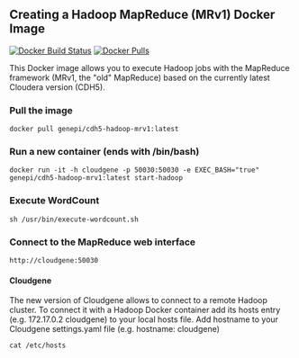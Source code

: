 ## Creating a Hadoop MapReduce (MRv1) Docker Image 

[![Docker Build Status](https://img.shields.io/docker/build/genepi/cdh5-hadoop-mrv1.svg)](https://hub.docker.com/r/genepi/cdh5-hadoop-mrv1)
[![Docker Pulls](https://img.shields.io/docker/pulls/genepi/cdh5-hadoop-mrv1.svg)](https://hub.docker.com/r/genepi/cdh5-hadoop-mrv1)


This Docker image allows you to execute Hadoop jobs with the MapReduce framework (MRv1, the "old" MapReduce) based on the currently latest Cloudera version (CDH5). 


### Pull the image

	docker pull genepi/cdh5-hadoop-mrv1:latest
	


### Run a new container (ends with /bin/bash)

	docker run -it -h cloudgene -p 50030:50030 -e EXEC_BASH="true" genepi/cdh5-hadoop-mrv1:latest start-hadoop



### Execute WordCount

	sh /usr/bin/execute-wordcount.sh



### Connect to the MapReduce web interface

    http://cloudgene:50030

#### Cloudgene
The new version of Cloudgene allows to connect to a remote Hadoop cluster.
To connect it with a Hadoop Docker container add its hosts entry (e.g. 172.17.0.2 cloudgene) to your local hosts file. Add hostname to your Cloudgene settings.yaml file (e.g. hostname: cloudgene)

    cat /etc/hosts 
    
